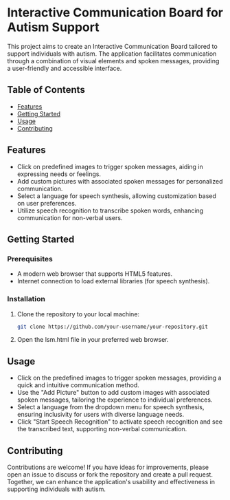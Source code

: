 # Interactive Communication Board for Autism Support

This project aims to create an Interactive Communication Board tailored to support individuals with autism. The application facilitates communication through a combination of visual elements and spoken messages, providing a user-friendly and accessible interface.

## Table of Contents

- [Features](#features)
- [Getting Started](#getting-started)
- [Usage](#usage)
- [Contributing](#contributing)

## Features

- Click on predefined images to trigger spoken messages, aiding in expressing needs or feelings.
- Add custom pictures with associated spoken messages for personalized communication.
- Select a language for speech synthesis, allowing customization based on user preferences.
- Utilize speech recognition to transcribe spoken words, enhancing communication for non-verbal users.

## Getting Started

### Prerequisites

- A modern web browser that supports HTML5 features.
- Internet connection to load external libraries (for speech synthesis).

### Installation

1. Clone the repository to your local machine:

   ```bash
   git clone https://github.com/your-username/your-repository.git

2. Open the lsm.html file in your preferred web browser.


   
## Usage

- Click on the predefined images to trigger spoken messages, providing a quick and intuitive communication method.
- Use the "Add Picture" button to add custom images with associated spoken messages, tailoring the experience to individual preferences.
- Select a language from the dropdown menu for speech synthesis, ensuring inclusivity for users with diverse language needs.
- Click "Start Speech Recognition" to activate speech recognition and see the transcribed text, supporting non-verbal communication.

## Contributing

Contributions are welcome! If you have ideas for improvements, please open an issue to discuss or fork the repository and create a pull request. Together, we can enhance the application's usability and effectiveness in supporting individuals with autism.
